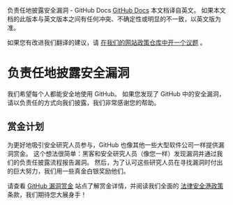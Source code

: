 负责任地披露安全漏洞 - GitHub Docs
[GitHub Docs](/cn)
本文档译自英文。 如果本文档的此版本与英文版本之间有任何冲突、不确定性或明显的不一致，以英文版为准。

如果您有改进我们翻译的建议，请
[在我们的网站政策仓库中开一个议题](https://github.com/github/site-policy/issues)
。

# 负责任地披露安全漏洞

我们希望每个人都能安全地使用 GitHub。 如果您发现了 GitHub 中的安全漏洞，请以负责任的方式向我们披露，我们非常感谢您的帮助。

## 赏金计划

为更好地吸引安全研究人员参与，GitHub 也像其他一些大型软件公司一样提供漏洞赏金。 这个想法很简单：黑客和安全研究人员（像您一样）发现漏洞并通过我们的负责任披露流程报告漏洞。 然后，为了认可这些研究人员在寻找漏洞时付出的巨大努力，我们用一些真金白银奖励他们。

请查看
[GitHub 漏洞赏金](https://bounty.github.com)
站点了解赏金详情，并阅读我们全面的
[法律安全港政策](/cn/articles/github-bug-bounty-program-legal-safe-harbor)
条款，我们期待您大展身手！
